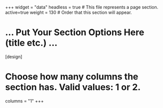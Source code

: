 +++
widget = "data"
headless = true  # This file represents a page section.
active=true
weight = 130  # Order that this section will appear.

# ... Put Your Section Options Here (title etc.) ...

[design]
  # Choose how many columns the section has. Valid values: 1 or 2.
  columns = "1"
+++
